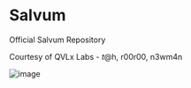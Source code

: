 # Salvum
Official Salvum Repository

Courtesy of QVLx Labs - $t@$h, r00r00, n3wm4n

![image](https://github.com/QVLx-Labs/Salvum/assets/4257899/86d79068-e91c-4820-9e3a-5c2a592efddd)
